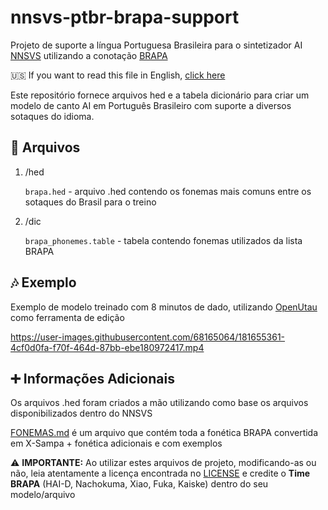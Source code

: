 # nnsvs-ptbr-brapa-support
Projeto de suporte a língua Portuguesa Brasileira para o sintetizador AI [NNSVS](https://github.com/nnsvs/nnsvs) utilizando a conotação [BRAPA](https://github.com/overdramatic/BRAPA)

🇺🇸 If you want to read this file in English, [click here](README_EN.md)

Este repositório fornece arquivos hed e a tabela dicionário para criar um modelo de canto AI em Português Brasileiro com suporte a diversos sotaques do idioma. 

## 📄 Arquivos

 1. /hed
 
	 `brapa.hed` - arquivo .hed contendo os fonemas mais comuns entre os sotaques do Brasil para o treino 
	 
 2. /dic
 
	 `brapa_phonemes.table` - tabela contendo fonemas utilizados da lista BRAPA

## 🎶 Exemplo
Exemplo de modelo treinado com 8 minutos de dado, utilizando [OpenUtau](https://github.com/stakira/OpenUtau) como ferramenta de edição

https://user-images.githubusercontent.com/68165064/181655361-4cf0d0fa-f70f-464d-87bb-ebe180972417.mp4

## ➕ Informações Adicionais
Os arquivos .hed foram criados a mão utilizando como base os arquivos disponibilizados dentro do NNSVS

[FONEMAS.md](FONEMAS.md) é um arquivo que contém toda a fonética BRAPA convertida em X-Sampa + fonética adicionais e com exemplos

⚠️ **IMPORTANTE:** Ao utilizar estes arquivos de projeto, modificando-as ou não, leia atentamente a licença encontrada no [LICENSE](LICENSE.md) e credite o **Time BRAPA** (HAI-D, Nachokuma, Xiao, Fuka, Kaiske) dentro do seu modelo/arquivo
